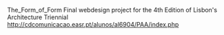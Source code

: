 The_Form_of_Form
Final webdesign project for the 4th Edition of Lisbon's Architecture Triennial
http://cdcomunicacao.easr.pt/alunos/al6904/PAA/index.php
